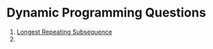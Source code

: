 # Dynamic Programming Questions

1. [Longest Repeating Subsequence](https://www.geeksforgeeks.org/longest-repeating-subsequence/)
2. 
